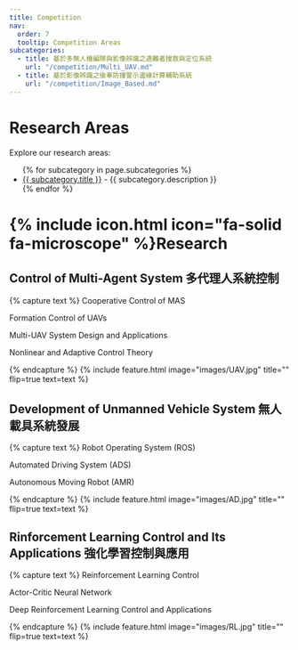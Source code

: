 ```yaml
---
title: Competition
nav:
  order: 7
  tooltip: Competition Areas
subcategories:
  - title: 基於多無人機編隊與影像辨識之遇難者搜救與定位系統
    url: "/competition/Multi_UAV.md"
  - title: 基於影像辨識之後車防撞警示邊緣計算輔助系統
    url: "/competition/Image_Based.md"
---
```

# Research Areas

Explore our research areas:

<ul>
{% for subcategory in page.subcategories %}
  <li>
    <a href="{{ subcategory.url }}">{{ subcategory.title }}</a> - {{ subcategory.description }}
  </li>
{% endfor %}
</ul>

# {% include icon.html icon="fa-solid fa-microscope" %}Research

## Control of Multi-Agent System 多代理人系統控制

{% capture text %}
Cooperative Control of MAS  

Formation Control of UAVs  

Multi-UAV System Design and Applications  

Nonlinear and Adaptive Control Theory

{% endcapture %}
{%
  include feature.html
  image="images/UAV.jpg"
  title=""
  flip=true
  text=text
%}


## Development of Unmanned Vehicle System 無人載具系統發展

{% capture text %}
Robot Operating System (ROS)  

Automated Driving System (ADS)  

Autonomous Moving Robot (AMR)

{% endcapture %}
{%
  include feature.html
  image="images/AD.jpg"
  title=""
  flip=true
  text=text
%}

## Rinforcement Learning Control and Its Applications 強化學習控制與應用

{% capture text %}
Reinforcement Learning Control  

Actor-Critic Neural Network  

Deep Reinforcement Learning Control and Applications

{% endcapture %}
{%
  include feature.html
  image="images/RL.jpg"
  title=""
  flip=true
  text=text
%}
